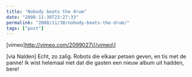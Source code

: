 ```yaml
---
title: "Nobody beats the drum"
date: "2008-11-30T23:27:33"
permalink: "2008/11/30/nobody-beats-the-drum/"
tags: ["post"]
---
```

\[vimeo\]http://vimeo.com/2099027\[/vimeo\]

\[via Nalden\] Echt, zo zalig. Robots die elkaar petsen geven, en tis met de panne! Ik wist helemaal niet dat die gasten een nieuw album uit hadden, bere!
